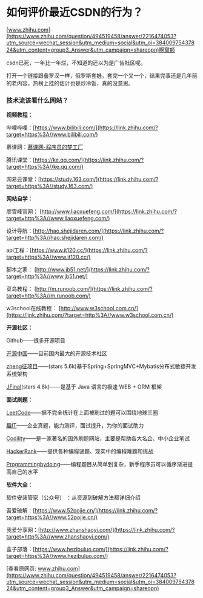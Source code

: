 # 如何评价最近CSDN的行为？

[www.zhihu.com](https://www.zhihu.com/question/494519458/answer/2216474053?utm_source=wechat_session&utm_medium=social&utm_oi=38400975437824&utm_content=group3_Answer&utm_campaign=shareopn)啊窝额

csdn已死，一年比一年烂，不知道的还以为是广告社区呢。

打开一个链接跟叠罗汉一样，俄罗斯套娃，套完一个又一个，结果完事还是几年前的老内容，热榜上挂的估计也是炒冷饭，真的没意思。

### 技术流该看什么网站？

**视频教程：**

哔哩哔哩：[https://www.bilibili.com/](https://link.zhihu.com/?target=https%3A//www.bilibili.com/)

慕课网：[慕课网-程序员的梦工厂](https://link.zhihu.com/?target=https%3A//www.imooc.com/)

腾讯课堂：[https://ke.qq.com/](https://link.zhihu.com/?target=https%3A//ke.qq.com/)

网易云课堂：[https://study.163.com/](https://link.zhihu.com/?target=https%3A//study.163.com/)

**网站自学：**

廖雪峰官网： [http://www.liaoxuefeng.com/](https://link.zhihu.com/?target=http%3A//www.liaoxuefeng.com/)

设计导航：[http://hao.shejidaren.com/](https://link.zhihu.com/?target=http%3A//hao.shejidaren.com/)

api工程：[https://www.it120.cc/](https://link.zhihu.com/?target=https%3A//www.it120.cc/)

脚本之家： [http://www.jb51.net/](https://link.zhihu.com/?target=http%3A//www.jb51.net/)

菜鸟教程： [http://m.runoob.com/](https://link.zhihu.com/?target=http%3A//m.runoob.com/)

w3school在线教程： [http://www.w3school.com.cn/](https://link.zhihu.com/?target=http%3A//www.w3school.com.cn/)

**开源社区：**

Github——很多开源项目

[开源中国](https://link.zhihu.com/?target=https%3A//www.oschina.net/)——目前国内最大的开源技术社区

[zheng征项目](https://link.zhihu.com/?target=https%3A//gitee.com/shuzheng/zheng)——(stars 5.6k)基于Spring+SpringMVC+Mybatis分布式敏捷开发系统架构

[JFinal](https://link.zhihu.com/?target=https%3A//jfinal.com/)(stars 4.8k)——是基于 Java 语言的极速 WEB + ORM 框架

**面试刷题：**

[LeetCode](https://link.zhihu.com/?target=https%3A//leetcode.com/)——据不完全统计在上面被刷过的题可以围绕地球三圈

[趣IT](https://link.zhihu.com/?target=https%3A//www.funit.cn/)——企业真题，能力测评，面试提升，为你的面试助力

[Codility](https://link.zhihu.com/?target=https%3A//www.codility.com/)——是一家著名的国外刷题网站，主要是帮助各大名企、中小企业笔试

[HackerRank](https://link.zhihu.com/?target=https%3A//www.hackerrank.com/)——提供各种编程谜题、现实中的编程难题和挑战

[Programmingbydoing](https://link.zhihu.com/?target=http%3A//www.programmingbydoing.com/)——编程题目从简单到复杂，新手程序员可以循序渐进提高自己的水平

**软件大全：**

软件安装管家（公众号） ：从资源到破解方法都详细介绍

吾爱破解：[https://www.52pojie.cn/](https://link.zhihu.com/?target=https%3A//www.52pojie.cn/)

我爱分享网：[http://www.zhanshaoyi.com/](https://link.zhihu.com/?target=http%3A//www.zhanshaoyi.com/)

盒子部落：[https://www.hezibuluo.com/](https://link.zhihu.com/?target=https%3A//www.hezibuluo.com/)

[查看原网页: www.zhihu.com](https://www.zhihu.com/question/494519458/answer/2216474053?utm_source=wechat_session&utm_medium=social&utm_oi=38400975437824&utm_content=group3_Answer&utm_campaign=shareopn)